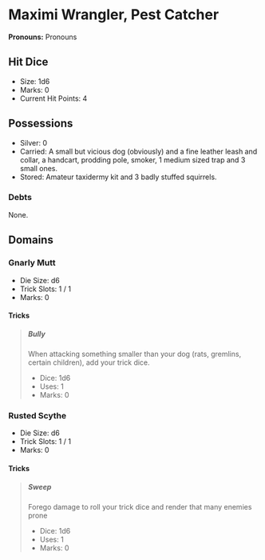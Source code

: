 # Maximi Wrangler, Pest Catcher

**Pronouns:** Pronouns

## Hit Dice

- Size: 1d6
- Marks: 0
- Current Hit Points: 4

## Possessions

- Silver: 0
- Carried: A small but vicious dog (obviously) and a fine leather leash and collar, a handcart, prodding pole, smoker, 1 medium sized trap and 3 small ones.
- Stored: Amateur taxidermy kit and 3 badly stuffed squirrels.

### Debts

None.

## Domains

### Gnarly Mutt

- Die Size: d6
- Trick Slots: 1 / 1
- Marks: 0

#### Tricks

> ##### Bully
>
> When attacking something smaller than your dog (rats, gremlins, certain children), add your trick dice.
>
> - Dice: 1d6
> - Uses: 1
> - Marks: 0

### Rusted Scythe

- Die Size: d6
- Trick Slots: 1 / 1
- Marks: 0

#### Tricks

> ##### Sweep
>
> Forego damage to roll your trick dice and render that many enemies prone
>
> - Dice: 1d6
> - Uses: 1
> - Marks: 0
